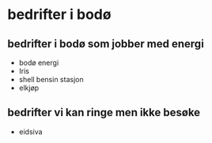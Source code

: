 # bedrifter i bodø
## bedrifter i bodø som jobber med energi
- bodø energi
- Iris
- shell bensin stasjon 
- elkjøp 


## bedrifter  vi kan ringe men ikke besøke 
- eidsiva